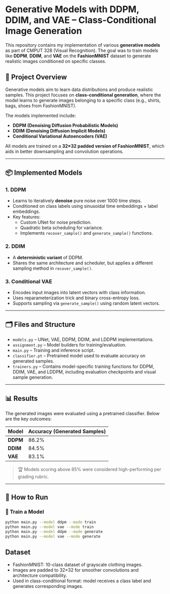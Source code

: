 # Generative Models with DDPM, DDIM, and VAE – Class-Conditional Image Generation

This repository contains my implementation of various **generative models** as part of CMPUT 328 (Visual Recognition). The goal was to train models like **DDPM**, **DDIM**, and **VAE** on the **FashionMNIST** dataset to generate realistic images conditioned on specific classes.

## 🧠 Project Overview

Generative models aim to learn data distributions and produce realistic samples. This project focuses on **class-conditional generation**, where the model learns to generate images belonging to a specific class (e.g., shirts, bags, shoes from FashionMNIST).

The models implemented include:

- **DDPM (Denoising Diffusion Probabilistic Models)**  
- **DDIM (Denoising Diffusion Implicit Models)**  
- **Conditional Variational Autoencoders (VAE)**  

All models are trained on a **32×32 padded version of FashionMNIST**, which aids in better downsampling and convolution operations.

---

## 📦 Implemented Models

### 1. DDPM
- Learns to iteratively **denoise** pure noise over 1000 time steps.
- Conditioned on class labels using sinusoidal time embeddings + label embeddings.
- Key features:
  - Custom UNet for noise prediction.
  - Quadratic beta scheduling for variance.
  - Implements `recover_sample()` and `generate_sample()` functions.

### 2. DDIM
- A **deterministic variant** of DDPM.
- Shares the same architecture and scheduler, but applies a different sampling method in `recover_sample()`.

### 3. Conditional VAE
- Encodes input images into latent vectors with class information.
- Uses reparameterization trick and binary cross-entropy loss.
- Supports sampling via `generate_sample()` using random latent vectors.

---

## 🗂️ Files and Structure

- `models.py` – UNet, VAE, DDPM, DDIM, and LDDPM implementations.
- `assignment.py` – Model builders for training/evaluation.
- `main.py` – Training and inference script.
- `classifier.pt` – Pretrained model used to evaluate accuracy on generated samples.
- `trainers.py` – Contains model-specific training functions for DDPM, DDIM, VAE, and LDDPM, including evaluation checkpoints and visual sample generation.

---

## 📊 Results

The generated images were evaluated using a pretrained classifier. Below are the key outcomes:

| Model   | Accuracy (Generated Samples) |
|---------|------------------------------|
| **DDPM**   | 86.2%                         |
| **DDIM**   | 84.5%                         |
| **VAE**    | 83.1%                         |

> 🏆 Models scoring above 85% were considered high-performing per grading rubric.

---

## 🧪 How to Run

### 🔧 Train a Model
```bash
python main.py --model ddpm --mode train
python main.py --model vae --mode train
python main.py --model ddpm --mode generate
python main.py --model vae --mode generate
```

## Dataset
- FashionMNIST: 10-class dataset of grayscale clothing images.
- Images are padded to 32×32 for smoother convolutions and architecture compatibility.
- Used in class-conditional format: model receives a class label and generates corresponding images.


